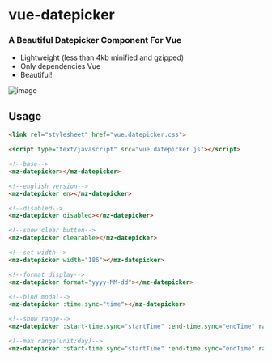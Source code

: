 vue-datepicker
========
### A Beautiful Datepicker Component For Vue
* Lightweight (less than 4kb minified and gzipped)
* Only dependencies Vue
* Beautiful!

![image](https://github.com/weifeiyue/vue-datepicker/raw/master/screenshots/datepicker.png)

## Usage

```html
<link rel="stylesheet" href="vue.datepicker.css">
```

```html
<script type="text/javascript" src="vue.datepicker.js"></script>
```

```html
<!--base-->
<mz-datepicker></mz-datepicker>

<!--english version-->
<mz-datepicker en></mz-datepicker>

<!--disabled-->
<mz-datepicker disabled></mz-datepicker>

<!--show clear button-->
<mz-datepicker clearable></mz-datepicker>

<!--set width-->
<mz-datepicker width="186"></mz-datepicker>

<!--format display-->
<mz-datepicker format="yyyy-MM-dd"></mz-datepicker>

<!--bind modal-->
<mz-datepicker :time.sync="time"></mz-datepicker>

<!--show range-->
<mz-datepicker :start-time.sync="startTime" :end-time.sync="endTime" range></mz-datepicker>

<!--max range(unit:day)-->
<mz-datepicker :start-time.sync="startTime" :end-time.sync="endTime" range max-range="366"></mz-datepicker>


```